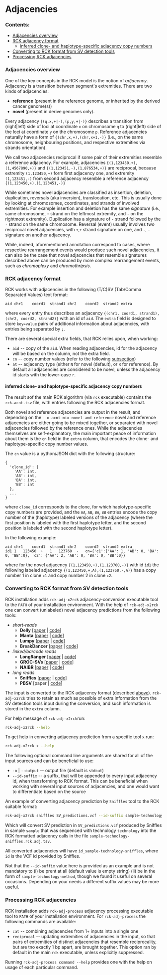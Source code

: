 # Adjacencies

### Contents: 
* [Adjacencies overview](#adjacencies-overview)
* [RCK adjacency format](#rck-adjacency-format)
    * [inferred clone- and haplotype-specific adjacency copy numbers](#inferred-clone--and-haplotype-specific-adjacency-copy-numbers)
* [Converting to RCK format from SV detection tools](#converting-to-rck-format-from-sv-detection-tools)
* [Processing RCK adjacencies](#processing-rck-adjacencies)

### Adjacencies overview
One of the key concepts in the RCK model is the notion of *adjacency*.
Adjacency is a transition between segment's extremities. 
There are two kinds of adjacencies:
* **reference** (present in the reference genome, or inherited by the derived cancer genome(s))
* **novel**  (present in derive genomes only).

Every adjacency `{(q,x,+|-),(p,y,+|-)}` describes a transition from (right|left) side of loci at coordinate `x` on chromosome `q` to (right|left) side of the loci at coordinate `y` on the chromosome `p`. 
Reference adjacencies naturally have a form of `{(chr,x,+),(chr,x+1,-)}` (i.e., on the same chromosome, neighbouring positions, and respective extremities via strands orientation).

We call two adjacencies reciprocal if some pair of their extremities resemble a reference adjacency.
For example, adjacencies `{(1,123450,+),(1,4567890,+)}` and `{(1,123451,-),(1,876534,+)}` are reciprocal, because extremity `(1,123450,+)` form first adjacency one, and extremity `(1,123451,-)` from second adjacency resemble a reference adjacency `{(1,123450,+),(1,123451,-)}`  

While sometimes novel adjacencies are classified as insertion, deletion, duplication, reversals (aka inversion), translocation, etc.
This is usually done by looking at chromosomes, coordinates, and strands of involved extremities.
For example insertion and deletion has the same *signature* (i.e., same chromosome, `+` strand on the leftmost extremity, and `-` on the rightmost extremity).
Duplication has a signature of `-` strand followed by the `-` strand on the same chromosome.
Reversal (event) usually involves two reciprocal novel adjacencies, with `+`,`+` strand signature on one, and `-`, `-` signature on another adjacency.

While, indeed, aforementioned annotation correspond to cases, where respective rearrangement events would produce such novel adjacencies, 
it can also be the case that novel adjacencies that resemble signatures described above can be produced by more complex rearrangement events, such as *chromoplexy* and *chromothripsis*.

### RCK adjacency format
RCK works with adjacencies in the following (T/C)SV (Tab/Comma Separated Values) text format:

````
aid	chr1	coord1	strand1	chr2	coord2	strand2	extra
````
where every entry thus describes an adjacency `{(chr1, coord1, strand1), (chr2, coord2, strand2)}` with an id of `aid`.
The `extra` field is designed to store `key=value` pairs of additional information about adjacencies, with entries being separated by `;`.

There are several special extra fields, that RCK relies upon, when working:
* `aid` -- copy of the `aid`. When reading adjacencies, id for the adjacency will be based on the column, not the extra field.
* `cn` -- copy number values (refer to the following [subsection](#inferred-clone--and-haplotype-specific-adjacency-copy-numbers))
* `at` -- adjacency type  (either `N` for novel (default), or `R` for reference). By default all adjacencies are considered to be noevl, unless the adjacency id starts with the lower-case `r`. 

#### inferred clone- and haplotype-specific adjacency copy numbers
The result sof the main RCK algorithm (via `rck` executable) contains the `rck.acnt.tsv` file, with entries following the RCK adjacencies format.

Both novel and reference adjacencies are output in the result, and depending on the ``--o-acnt-mix-novel-and-reference`` novel and reference adjacencies are either going to be mixed together, or separated with novel adjacencies followed by the reference ones.
While the adjacencies themselves are self-explanatory, the main important peace of information about them is the `cn` field in the `extra` column, that encodes the clone- and haplotype-specific copy number values.

The `cn` value is a python/JSON dict with the following structure:

```
{
  'clone_id': {
    'AA': int,
    'AB': int,
    'BA': int,
    'BB': int
  },
  ...
}
``` 
where `clone_id` corresponds to the clone, for which haplotype-specific copy numbers are provided, and the 
`AA`, `AB`, `BA`, `BB` entries encode the copy number of the (haplotype) labeled versions of the adjacency (where the first position is labeled with the first haplotype letter, and the second position is labeled with the second haplotype letter).

In the following example:
````
aid	chr1	coord1	strand1	chr2	coord2	strand2	extra
id1	1	123450	+	1	123760	-	cn={'c1':{'AA': 1, 'AB': 0, 'BA': 0, 'BB':0}, 'c2': {'AA': 2, 'AB': 0, 'BA': 0, 'BB':0}}
````
where for the novel adjacency `{(1,123450,+),(1,123760,-)}` with id `id1` the following labeled adjacency `{(1,123450,+,A),(1,123760,-,A)}` has a copy number 1 in clone `c1` and copy number 2 in clone `c2`.  

### Converting to RCK format from SV detection tools
RCK installation adds `rck-adj-x2rck` adjacency-conversion executable tool to the `PATH` of your installation environment.
With the help of `rck-adj-x2rck` one can convert (unlabeled) novel adjacency predictions from the following tools:

* *short-reads*
    * **Delly** [[paper](https://www.ncbi.nlm.nih.gov/pmc/articles/PMC3436805/) | [code](https://github.com/dellytools/delly)] 
    * **Manta** [[paper](https://www.ncbi.nlm.nih.gov/pubmed/26647377) | [code](https://github.com/Illumina/manta)] 
    * **Lumpy** [[paper](https://genomebiology.biomedcentral.com/articles/10.1186/gb-2014-15-6-r84) | [code](https://github.com/arq5x/lumpy-sv)]
    * **BreakDancer** [[paper](https://www.ncbi.nlm.nih.gov/pmc/articles/PMC4138716/) | [code](https://github.com/genome/breakdancer)]
* *linked/barcode reads* 
    * **LongRanger** [[paper](https://www.ncbi.nlm.nih.gov/pmc/articles/PMC4786454/) | [code](https://github.com/10XGenomics/longranger)] 
    * **GROC-SVs** [[paper](https://www.ncbi.nlm.nih.gov/pubmed/28714986) | [code](https://github.com/grocsvs/grocsvs)]
    * **NAIBR** [[paper](https://www.ncbi.nlm.nih.gov/pubmed/29112732) | [code](https://github.com/raphael-group/NAIBR)]
* *long reads*
    * **Sniffles** [[paper](https://www.ncbi.nlm.nih.gov/pmc/articles/PMC5990442/) | [code](https://github.com/fritzsedlazeck/Sniffles)]
    * **PBSV** [paper | [code](https://github.com/PacificBiosciences/pbsv)]
    
The input is converted to the RCK adjacency format (described [above](#rck-adjacency-format)).
`rck-adj-x2rck` tries to retain as much as possible of extra information from the SV detection tools input during the conversion, and such information is stored in the `extra` column.

For help message of `rck-adj-x2rck`run:
````bash
rck-adj-x2rck --help
````

To get help in converting adjacency prediction from a specific tool `x` run:
````bash
rck-adj-x2rck x --help
```` 

The following optional command line arguments are shared for all of the input sources and can be beneficial to use:
* `-o` | `--output` -- output file (default is `stdout`)
* `--id-suffix` -- a suffix, that will be appended to every input adjacency id, when transforming to RCK format.
This can be beneficial when working with several input sources of adjacencies, and one would want to differentiate based on the source 

An example of converting adjacency prediction by `Sniffles` tool to the RCK suitable format:
````bash
rck-adj-x2rck sniffles SV_predictions.vcf --id-suffix sample-technology-sniffles -o sample-technology-sniffles.rck.adj.tsv
````
Which will convert SV prediction in `SV_predictions.vcf` produced by Sniffles in sample `sample` that was sequenced with technology `technology` into the RCK formatted adjacency calls in the file `sample-technology-sniffles.rck.adj.tsv`.

All converted adjacencies will have `id_sample-technology-sniffles`, where `id` is the VCF id provided by Sniffles.

Not that the `--id-suffix` value here is provided as an example and is not mandatory to (i) be prent at all (default value is empty string) (ii) be in the form of `sample-technology-method`, though we found it useful on several occasions. 
Depending on your needs a different suffix values may be more useful. 

###  Processing RCK adjacencies
RCK installation adds `rck-adj-process` adjacency processing executable tool to `PATH` of your installation environment.
For `rck-adj-process` the following commands are available:
* `cat` -- combining adjacencies from 1+ inputs into a single one
* `reciprocal` -- updating extremities of adjacencies in the input, so that pairs of extremities of distinct adjacencies that resemble reciprocality, but are tno exactly 1 bp apart, are brought together.
This option ran by default in the main `rck` executable, unless explicitly suppressed.

Running `rck-adj-process command --help` provides one with the help on usage of each particular command. 

